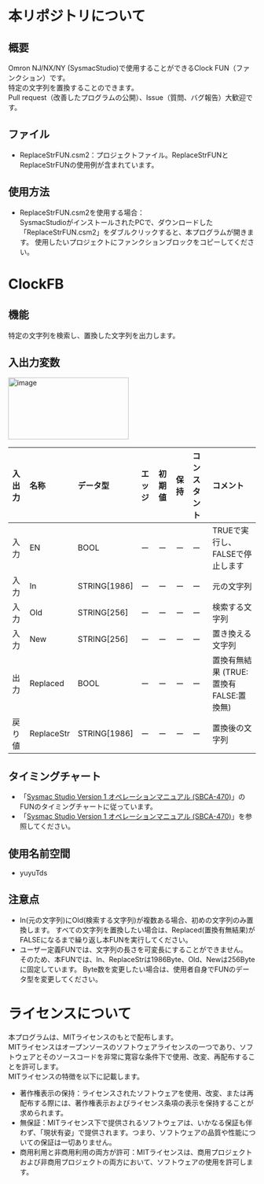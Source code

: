 # 本リポジトリについて
## 概要
Omron NJ/NX/NY (SysmacStudio)で使用することができるClock FUN（ファンクション）です。  
特定の文字列を置換することのできます。  
Pull request（改善したプログラムの公開）、Issue（質問、バグ報告）大歓迎です。
  
## ファイル  
- ReplaceStrFUN.csm2：プロジェクトファイル。ReplaceStrFUNとReplaceStrFUNの使用例が含まれています。
  
## 使用方法
- ReplaceStrFUN.csm2を使用する場合：  
  SysmacStudioがインストールされたPCで、ダウンロードした「ReplaceStrFUN.csm2」をダブルクリックすると、本プログラムが開きます。
  使用したいプロジェクトにファンクションブロックをコピーしてください。


  
# ClockFB
## 機能
特定の文字列を検索し、置換した文字列を出力します。

## 入出力変数

<img width="245" height="126" alt="image" src="https://github.com/user-attachments/assets/f77a5cd0-a272-49b9-a4f5-56411f7b074c" />


|入出力|名称|データ型|エッジ|初期値|保持|コンスタント|コメント|
|:----|:----|:----|:----|:----|:----|:----|:----|
|入力|EN|BOOL|ー|ー|ー|ー|TRUEで実行し、FALSEで停止します|
|入力|In|STRING[1986]|ー|ー|ー|ー|元の文字列|
|入力|Old|STRING[256]|ー|ー|ー|ー|検索する文字列|
|入力|New|STRING[256]|ー|ー|ー|ー|置き換える文字列|
|出力|Replaced|BOOL|ー|ー|ー|ー|置換有無結果 (TRUE:置換有 FALSE:置換無)|
|戻り値|ReplaceStr|STRING[1986]|ー|ー|ー|ー|置換後の文字列|


## タイミングチャート
- 「[Sysmac Studio Version 1 オペレーションマニュアル (SBCA-470)](https://www.fa.omron.co.jp/products/family/3077/download/manual.html)」のFUNのタイミングチャートに従っています。
- 「[Sysmac Studio Version 1 オペレーションマニュアル (SBCA-470)](https://www.fa.omron.co.jp/products/family/3077/download/manual.html)」を参照してください。


## 使用名前空間
- yuyuTds

## 注意点
- In(元の文字列)にOld(検索する文字列)が複数ある場合、初めの文字列のみ置換します。
  すべての文字列を置換したい場合は、Replaced(置換有無結果)がFALSEになるまで繰り返し本FUNを実行してください。
- ユーザー定義FUNでは、文字列の長さを可変長にすることができません。
  そのため、本FUNでは、In、ReplaceStrは1986Byte、Old、Newは256Byteに固定しています。
  Byte数を変更したい場合は、使用者自身でFUNのデータ型を変更してください。


# ライセンスについて
本プログラムは、MITライセンスのもとで配布します。  
MITライセンスはオープンソースのソフトウェアライセンスの一つであり、ソフトウェアとそのソースコードを非常に寛容な条件下で使用、改変、再配布することを許可します。  
MITライセンスの特徴を以下に記載します。
- 著作権表示の保持：ライセンスされたソフトウェアを使用、改変、または再配布する際には、著作権表示およびライセンス条項の表示を保持することが求められます。
- 無保証：MITライセンス下で提供されるソフトウェアは、いかなる保証も伴わず、「現状有姿」で提供されます。つまり、ソフトウェアの品質や性能についての保証は一切ありません。
- 商用利用と非商用利用の両方が許可：MITライセンスは、商用プロジェクトおよび非商用プロジェクトの両方において、ソフトウェアの使用を許可します。
